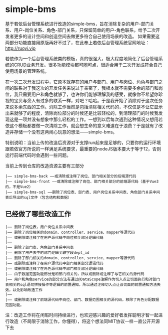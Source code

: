 # simple-bms
基于若依后台管理系统进行改造的simple-bms，旨在消除复杂的用户-部门关系、用户-岗位关系、角色-部门关系，只保留简单的用户-角色联系，给予二次开发者更多的设计空间和创造空间去做更多符合自己使用场景的改造。
如果需要这两部分功能直接用原版再好不过了，在此奉上若依后台管理系统官网地址：http://ruoyi.vip

若依作为一个后台管理系统类的模板，真的很强大，极大程度地简化了后台管理系统的CRUD业务开发。很多功能模块都可圈可点，很适合用于二次开发成符合自己使用场景的管理系统。

在一次二次开发过程中，它原本就存在的用户与部门、用户与岗位、角色与部门之间的联系对于我这次的开发任务来说过于亲密了，我根本就不需要多余的部门和岗位，我只需要用户和角色就够了，也许你们能够理解我的感受，就像你不希望你珍视的宝贝与旁人有过多的联系一样，对吧？哈哈。于是我开始了消除对于这次任务来说多余东西的工作。消除工作当然是包括清除相关代码的，不仅仅是不让它显示出来就够了的程度，清除岗位部分的时候还是比较轻松的，到清理部门的时候我发现这是一项并没有想象中那么轻松的工作。一想到以后每次遇到这种情况又想用若依这个模板都要做一次清除工作，就会想生命的意义难道在于浪费？于是就有了改造并存储一个没有这两闹心玩意的想法——simple-bms。

特别说明：当前上传的改造后资源对于支撑run起来是足够的，只要你的运行环境跟若依官方所说的一样满足系统要求，最重要的nodeJS版本要大于等于12，否则运行前端代码时会遇到一些问题。

当前上传到仓库的改造资源主要有三部分
```
|—— simple-bms-back ——或清除或注释了岗位、部门相关部分的后端源代码
|—— simple-bms-front ——或清除或注释了岗位、部门相关部分的前端源代码（基于Vue3的，不是Vue2）
|—— simple-bms-sql ——删除了岗位表、部门表、用户岗位关系中间表、角色部门关系中间表后导出的sql文件（包含结构和数据）
```
## 已经做了哪些改造工作
```
|—— 删除了岗位表，用户岗位关系中间表
|—— 删除了岗位相关的domain、controller、service、mapper等源代码
|—— 或删除或注释了在用户源代码中岗位相关部分逻辑代码
|——
|—— 删除了部门表，角色部门关系中间表
|—— 删除了用户表中的部门逻辑关联字段dept_id
|—— 删除了部门相关的domain、controller、service、mapper等源代码
|—— 或删除或注释了在用户源代码中部门相关部分逻辑代码
|—— 或删除或注释了在角色源代码中部门相关部分逻辑代码
|—— 由于数据范围功能部分是和部门相关的，所以或删除或注释了与它相关的源代码
|—— 用户和角色service的部分方法有通过@DataScope注解作为切入点让切面执行和对部门表相关的sql语句拼接操作等逻辑的前置通知，所以通过注释切入点让该切面的前置通知方法失效，以免影响改造工作
|——
|—— 或删除或注释了前端源代码中岗位、部门、数据范围相关的源代码，移除了角色分配数据范围功能。
```

注：改造工作将在闲暇时间持续进行，也欢迎感兴趣的爱好者发挥聪明才智一起进行改造（不局限于消除工作，你懂得），将这个想法同MIT协议一样一直公开开源下去

